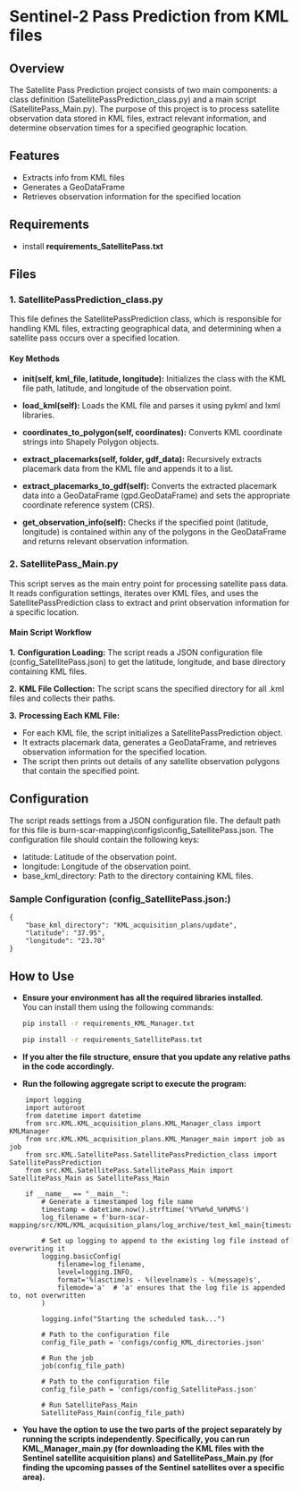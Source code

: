 # Sentinel-2 Pass Prediction from KML files

## Overview
The Satellite Pass Prediction project consists of two main components: a class definition (SatellitePassPrediction_class.py) and a main script (SatellitePass_Main.py). The purpose of this project is to process satellite observation data stored in KML files, extract relevant information, and determine observation times for a specified geographic location.

## Features
- Extracts info from KML files
- Generates a GeoDataFrame
- Retrieves observation information for the specified location

## Requirements
- install **requirements_SatellitePass.txt**

## Files
### **1.** SatellitePassPrediction_class.py
This file defines the SatellitePassPrediction class, which is responsible for handling KML files, extracting geographical data, and determining when a satellite pass occurs over a specified location.

#### Key Methods
- **__init__(self, kml_file, latitude, longitude):** Initializes the class with the KML file path, latitude, and longitude of the observation point.

- **load_kml(self):** Loads the KML file and parses it using pykml and lxml libraries.

- **coordinates_to_polygon(self, coordinates):** Converts KML coordinate strings into Shapely Polygon objects.

- **extract_placemarks(self, folder, gdf_data):** Recursively extracts placemark data from the KML file and appends it to a list.

- **extract_placemarks_to_gdf(self):** Converts the extracted placemark data into a GeoDataFrame (gpd.GeoDataFrame) and sets the appropriate coordinate reference system (CRS).

- **get_observation_info(self):** Checks if the specified point (latitude, longitude) is contained within any of the polygons in the GeoDataFrame and returns relevant observation information.

### **2.** SatellitePass_Main.py
This script serves as the main entry point for processing satellite pass data. It reads configuration settings, iterates over KML files, and uses the SatellitePassPrediction class to extract and print observation information for a specific location.

#### Main Script Workflow
**1.** **Configuration Loading:** The script reads a JSON configuration file (config_SatellitePass.json) to get the latitude, longitude, and base directory containing KML files.

**2.** **KML File Collection:** The script scans the specified directory for all .kml files and collects their paths.

**3.** **Processing Each KML File:**

- For each KML file, the script initializes a SatellitePassPrediction object.
- It extracts placemark data, generates a GeoDataFrame, and retrieves observation information for the specified location.
- The script then prints out details of any satellite observation polygons that contain the specified point.

## Configuration
The script reads settings from a JSON configuration file. The default path for this file is burn-scar-mapping\configs\config_SatellitePass.json. The configuration file should contain the following keys:
- latitude: Latitude of the observation point.
- longitude: Longitude of the observation point.
- base_kml_directory: Path to the directory containing KML files.

### Sample Configuration (config_SatellitePass.json:)
```
{
    "base_kml_directory": "KML_acquisition_plans/update",
    "latitude": "37.95",
    "longitude": "23.70"
}
```

## How to Use

- **Ensure your environment has all the required libraries installed.**  
  You can install them using the following commands:
  
  ```bash
  pip install -r requirements_KML_Manager.txt

  pip install -r requirements_SatellitePass.txt

- **If you alter the file structure, ensure that you update any relative paths in the code accordingly.**

- **Run the following aggregate script to execute the program:**


```
    import logging
    import autoroot
    from datetime import datetime
    from src.KML.KML_acquisition_plans.KML_Manager_class import KMLManager
    from src.KML.KML_acquisition_plans.KML_Manager_main import job as job
    from src.KML.SatellitePass.SatellitePassPrediction_class import SatellitePassPrediction
    from src.KML.SatellitePass.SatellitePass_Main import SatellitePass_Main as SatellitePass_Main

    if __name__ == "__main__":
        # Generate a timestamped log file name
        timestamp = datetime.now().strftime('%Y%m%d_%H%M%S')
        log_filename = f'burn-scar-mapping/src/KML/KML_acquisition_plans/log_archive/test_kml_main{timestamp}.log'
        
        # Set up logging to append to the existing log file instead of overwriting it
        logging.basicConfig(
            filename=log_filename,
            level=logging.INFO,
            format='%(asctime)s - %(levelname)s - %(message)s',
            filemode='a'  # 'a' ensures that the log file is appended to, not overwritten
        )
        
        logging.info("Starting the scheduled task...")

        # Path to the configuration file
        config_file_path = 'configs/config_KML_directories.json'
        
        # Run the job
        job(config_file_path)

        # Path to the configuration file
        config_file_path = 'configs/config_SatellitePass.json'
        
        # Run SatellitePass_Main
        SatellitePass_Main(config_file_path)
```

- **You have the option to use the two parts of the project separately by running the scripts independently. Specifically, you can run KML_Manager_main.py (for downloading the KML files with the Sentinel satellite acquisition plans) and SatellitePass_Main.py (for finding the upcoming passes of the Sentinel satellites over a specific area).**